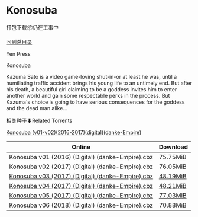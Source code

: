 # Konosuba

打包下载📦仍在工事中

[回到总目录](/Catalogs.md)

Yen Press

Konosuba

Kazuma Sato is a video game-loving shut-in-or at least he was, until a humiliating traffic accident brings his young life to an untimely end. But after his death, a beautiful girl claiming to be a goddess invites him to enter another world and gain some respectable perks in the process. But Kazuma's choice is going to have serious consequences for the goddess and the dead man alike...





相关种子⬇Related Torrents

[Konosuba (v01-v02)(2016-2017)(digital)(danke-Empire)](https://github.com/alicewish/markdown/blob/master/torrent/Konosuba--v01-v02--2016-2017--digital--danke-Empire.md)

Online | Download
--- | ---
Konosuba v01 (2016) (Digital) (danke-Empire).cbz | 75.75MiB
Konosuba v02 (2017) (Digital) (danke-Empire).cbz | 76.05MiB
[Konosuba v03 (2017) (Digital) (danke-Empire).cbz](https://github.com/alicewish/markdown/blob/master/comic/Konosuba-v03-2017-Digital-danke-Empire-cbz.md) | [48.19MiB](https://pan.baidu.com/s/1skMv3BJ#list/path=%2F0-Day%20Week%20of%202017%20Q2%2F0-Day%20Week%20of%202017.04.12%2F%E3%82%B7%E3%82%A8%E3%82%BF%E3%82%B1%E3%82%AB%E3%82%B5%E3%82%AF%E3%82%B1%E3%82%A4%E3%82%BB%E3%82%AF%E3%82%B3%E3%82%A6%E3%82%B9%E3%82%B9%E3%82%A4%E3%82%A6%E3%82%AD%E3%82%BD%E3%82%BF%E3%82%B5%E3%82%AF%E3%82%AF%E3%82%B9%E3%82%A4%E3%82%AA%E3%82%B1%E3%82%AA%E3%82%A4%E3%82%AA%E3%82%B9%E3%82%A8&parentPath=%2F0-Day%20Week%20of%202017%20Q2)
[Konosuba v04 (2017) (Digital) (danke-Empire).cbz](https://github.com/alicewish/markdown/blob/master/comic/Konosuba-v04-2017-Digital-danke-Empire-cbz.md) | [48.21MiB](https://pan.baidu.com/s/1skNIzFJ#list/path=%2F0-Day%20Week%20of%202017%20Q3%2F0-Day%20Week%20of%202017.07.12%2F%E3%82%BD%E3%82%A8%E3%82%B5%E3%82%B1%E3%82%AF%E3%82%BB%E3%82%A2%E3%82%A6%E3%82%B7%E3%82%A6%E3%82%A4%E3%82%B1%E3%82%A6%E3%82%A4%E3%82%AD%E3%82%A6%E3%82%A6%E3%82%A6%E3%82%B5%E3%82%A6%E3%82%AD%E3%82%B1%E3%82%A6%E3%82%A8%E3%82%A4%E3%82%AD%E3%82%B3%E3%82%B3%E3%82%AA%E3%82%A4%E3%82%B9%E3%82%A8&parentPath=%2F0-Day%20Week%20of%202017%20Q3)
[Konosuba v05 (2017) (Digital) (danke-Empire).cbz](https://github.com/alicewish/markdown/blob/master/comic/Konosuba-v05-2017-Digital-danke-Empire-cbz.md) | [77.03MiB](https://pan.baidu.com/s/1gf6H44N#list/path=%2F0-Day%20Week%20of%202017%20Q4%2F0-Day%20Week%20of%202017.11.08%2F%E3%82%AA%E3%82%A8%E3%82%AF%E3%82%BD%E3%82%A6%E3%82%A8%E3%82%AA%E3%82%AB%E3%82%B5%E3%82%AB%E3%82%B9%E3%82%A2%E3%82%A4%E3%82%AF%E3%82%A4%E3%82%A2%E3%82%A6%E3%82%AA%E3%82%B3%E3%82%A2%E3%82%B9%E3%82%B7%E3%82%B9%E3%82%B7%E3%82%A6%E3%82%B7%E3%82%AD%E3%82%A6%E3%82%BB%E3%82%A6%E3%82%AB%E3%82%AD&parentPath=%2F0-Day%20Week%20of%202017%20Q4)
Konosuba v06 (2018) (Digital) (danke-Empire).cbz | 70.88MiB